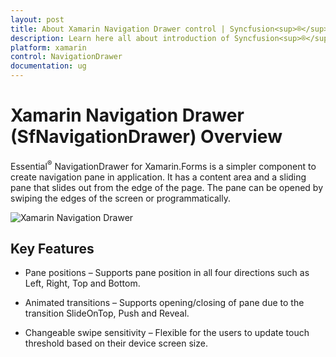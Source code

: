 ```yaml
---
layout: post
title: About Xamarin Navigation Drawer control | Syncfusion<sup>®</sup>
description: Learn here all about introduction of Syncfusion<sup>®</sup> Xamarin Navigation Drawer (SfNavigationDrawer) control, its elements and more.
platform: xamarin
control: NavigationDrawer
documentation: ug
---
```


# Xamarin Navigation Drawer (SfNavigationDrawer) Overview

Essential<sup>®</sup> NavigationDrawer for Xamarin.Forms is a simpler component to create navigation pane in application. It has a content area and a sliding pane that slides out from the edge of the page. The pane can be opened by swiping the edges of the screen or programmatically.

![Xamarin Navigation Drawer](images/NavigationDrawer.png)

## Key Features

* Pane positions – Supports pane position in all four directions such as Left, Right, Top and Bottom. 

* Animated transitions – Supports opening/closing of pane due to the transition SlideOnTop, Push and Reveal.

* Changeable swipe sensitivity – Flexible for the users to update touch threshold based on their device screen size.